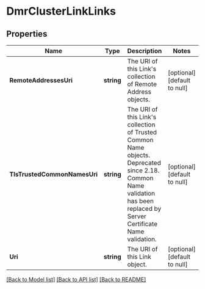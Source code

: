 # DmrClusterLinkLinks

## Properties
Name | Type | Description | Notes
------------ | ------------- | ------------- | -------------
**RemoteAddressesUri** | **string** | The URI of this Link&#x27;s collection of Remote Address objects. | [optional] [default to null]
**TlsTrustedCommonNamesUri** | **string** | The URI of this Link&#x27;s collection of Trusted Common Name objects. Deprecated since 2.18. Common Name validation has been replaced by Server Certificate Name validation. | [optional] [default to null]
**Uri** | **string** | The URI of this Link object. | [optional] [default to null]

[[Back to Model list]](../README.md#documentation-for-models) [[Back to API list]](../README.md#documentation-for-api-endpoints) [[Back to README]](../README.md)


